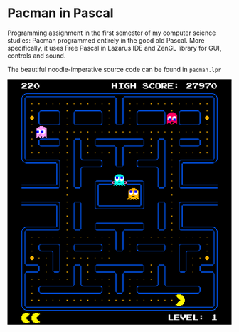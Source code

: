 # Pacman in Pascal

Programming assignment in the first semester of my computer science studies: Pacman programmed entirely in the good old Pascal. More specifically, it uses Free Pascal in Lazarus IDE and ZenGL library for GUI, controls and sound.

The beautiful noodle-imperative source code can be found in `pacman.lpr`

![pacman screenshot](/_img/screenshot.png)
